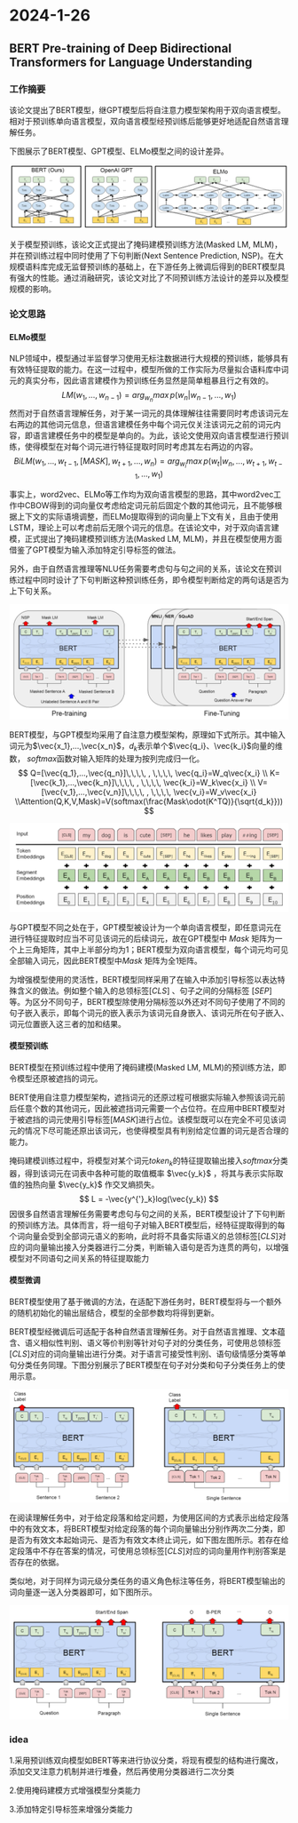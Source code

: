 # 2024-1-26

## BERT Pre-training of Deep Bidirectional Transformers for Language Understanding

### 工作摘要

该论文提出了BERT模型，继GPT模型后将自注意力模型架构用于双向语言模型。相对于预训练单向语言模型，双向语言模型经预训练后能够更好地适配自然语言理解任务。

下图展示了BERT模型、GPT模型、ELMo模型之间的设计差异。

![1](images/1.png)

关于模型预训练，该论文正式提出了掩码建模预训练方法(Masked LM, MLM)，并在预训练过程中同时使用了下句判断(Next Sentence Prediction, NSP)。在大规模语料库完成无监督预训练的基础上，在下游任务上微调后得到的BERT模型具有强大的性能。通过消融研究，该论文对比了不同预训练方法设计的差异以及模型规模的影响。

### 论文思路

#### ELMo模型

NLP领域中，模型通过半监督学习使用无标注数据进行大规模的预训练，能够具有有效特征提取的能力。在这一过程中，模型所做的工作实际为尽量拟合语料库中词元的真实分布，因此语言建模作为预训练任务显然是简单粗暴且行之有效的。
$$
LM(w_1,...,w_{n-1}) = arg_{w_n}max\,p(w_n|w_{n-1},...,w_1)
$$
然而对于自然语言理解任务，对于某一词元的具体理解往往需要同时考虑该词元左右两边的其他词元信息，但语言建模任务中每个词元仅关注该词元之前的词元内容，即语言建模任务中的模型是单向的。为此，该论文使用双向语言模型进行预训练，使得模型在对每个词元进行特征提取时同时考虑其左右两边的内容。
$$
BiLM(w_1,...,w_{t-1},[MASK],w_{t+1},...,w_n)=arg_{w_i}max\,p(w_t|w_n,...,w_{t+1},w_{t-1},...,w_1)
$$


事实上，word2vec、ELMo等工作均为双向语言模型的思路，其中word2vec工作中CBOW得到的词向量仅考虑给定词元前后固定个数的其他词元，且不能够根据上下文的实际语境调整，而ELMo提取得到的词向量上下文有关，且由于使用LSTM，理论上可以考虑前后无限个词元的信息。在该论文中，对于双向语言建模，正式提出了掩码建模预训练方法(Masked LM, MLM)，并且在模型使用方面借鉴了GPT模型为输入添加特定引导标签的做法。

另外，由于自然语言推理等NLU任务需要考虑句与句之间的关系，该论文在预训练过程中同时设计了下句判断这种预训练任务，即令模型判断给定的两句话是否为上下句关系。

![2](images/2.png)

BERT模型，与GPT模型均采用了自注意力模型架构，原理如下式所示。其中输入词元为$\vec{x_1},...,\vec{x_n}$，$d_k$表示单个$\vec{q_i}、\vec{k_i}$向量的维数，  $softmax$函数对输入矩阵的处理为按列完成归一化。
$$
Q=[\vec{q_1},...,\vec{q_n}]\,\,\,\, , \,\,\,\, \vec{q_i}=W_q\vec{x_i}
\\
K=[\vec{k_1},...,\vec{k_n}]\,\,\,\, , \,\,\,\, \vec{k_i}=W_k\vec{x_i}
\\
V=[\vec{v_1},...,\vec{v_n}]\,\,\,\, , \,\,\,\, \vec{v_i}=W_v\vec{x_i}
\\Attention(Q,K,V,Mask)=V(softmax(\frac{Mask\odot(K^TQ)}{\sqrt{d_k}}))
$$

![3](images/3.png)

与GPT模型不同之处在于，GPT模型被设计为一个单向语言模型，即任意词元在进行特征提取时应当不可见该词元的后续词元，故在GPT模型中 $Mask$ 矩阵为一个上三角矩阵，其中上半部分均为1；BERT模型为双向语言模型，每个词元均可见全部输入词元，因此BERT模型中$Mask$ 矩阵为全1矩阵。

为增强模型使用的灵活性，BERT模型同样采用了在输入中添加引导标签以表达特殊含义的做法。例如整个输入的总领标签$[CLS]$ 、句子之间的分隔标签 $[SEP]$ 等。为区分不同句子，BERT模型除使用分隔标签以外还对不同句子使用了不同的句子嵌入表示，即每个词元的嵌入表示为该词元自身嵌入、该词元所在句子嵌入、词元位置嵌入这三者的加和结果。

#### 模型预训练

BERT模型在预训练过程中使用了掩码建模(Masked LM, MLM)的预训练方法，即令模型还原被遮挡的词元。

BERT使用自注意力模型架构，遮挡词元的还原过程可根据实际输入参照该词元前后任意个数的其他词元，因此被遮挡词元需要一个占位符。在应用中BERT模型对于被遮挡的词元使用引导标签$[MASK]$进行占位。该模型既可以在完全不可见该词元的情况下尽可能还原出该词元，也使得模型具有判别给定位置的词元是否合理的能力。

掩码建模训练过程中，将模型对某个词元$token_k$的特征提取输出接入$softmax$分类器，得到该词元在词表中各种可能的取值概率 $\vec{y_k}$ ，将其与表示实际取值的独热向量 $\vec{y_k}$ 作交叉熵损失。
$$
L = -\vec{y^{'}_k}log(\vec{y_k})
$$
因很多自然语言理解任务需要考虑句与句之间的关系，BERT模型设计了下句判断的预训练方法。具体而言，将一组句子对输入BERT模型后，经特征提取得到的每个词向量会受到全部词元语义的影响，此时将不具备实际语义的总领标签$[CLS]$对应的词向量输出接入分类器进行二分类，判断输入语句是否为连贯的两句，以增强模型对不同语句之间关系的特征提取能力

#### 模型微调

BERT模型使用了基于微调的方法，在适配下游任务时，BERT模型将与一个额外的随机初始化的输出层结合，模型的全部参数均将得到更新。

BERT模型经微调后可适配于各种自然语言理解任务。对于自然语言推理、文本蕴含、语义相似性判别、语义等价判别等针对句子对的分类任务，可使用总领标签$[CLS]$对应的词向量输出进行分类。对于语言可接受性判别、语句级情感分类等单句分类任务同理。下图分别展示了BERT模型在句子对分类和句子分类任务上的使用示意。

![4](images/4.png)

在阅读理解任务中，对于给定段落和给定问题，为使用区间的方式表示出给定段落中的有效文本，将BERT模型对给定段落的每个词向量输出分别作两次二分类，即是否为有效文本起始词元、是否为有效文本终止词元，如下图左图所示。若存在给定段落中不存在答案的情况，可使用总领标签$[CLS]$对应的词向量用作判别答案是否存在的依据。

类似地，对于同样为词元级分类任务的语义角色标注等任务，将BERT模型输出的词向量逐一送入分类器即可，如下图所示。

![5](images/5.png)

### idea

1.采用预训练双向模型如BERT等来进行协议分类，将现有模型的结构进行魔改，添加交叉注意力机制并进行堆叠，然后再使用分类器进行二次分类

2.使用掩码建模方式增强模型分类能力

3.添加特定引导标签来增强分类能力
